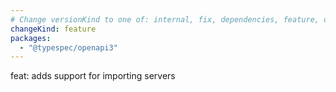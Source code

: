 ```yaml
---
# Change versionKind to one of: internal, fix, dependencies, feature, deprecation, breaking
changeKind: feature
packages:
  - "@typespec/openapi3"
---
```


feat: adds support for importing servers
